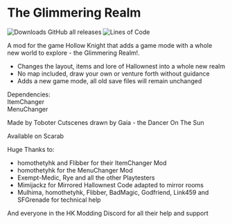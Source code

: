 # The Glimmering Realm

![Downloads GitHub all releases](https://img.shields.io/github/downloads/ToboterXP/HollowKnight.TheGlimmeringRealm/total)
![Lines of Code](https://tokei.rs/b1/github/ToboterXP/HollowKnight.TheGlimmeringRealm)

A mod for the game Hollow Knight that adds a game mode with a whole new world to explore - the Glimmering Realm!.

- Changes the layout, items and lore of Hallownest into a whole new realm
- No map included, draw your own or venture forth without guidance
- Adds a new game mode, all old save files will remain unchanged

Dependencies:\
ItemChanger\
MenuChanger

Made by Toboter
Cutscenes drawn by Gaia - the Dancer On The Sun

Available on Scarab

Huge Thanks to:

- homothetyhk and Flibber for their ItemChanger Mod
- homothetyhk for the MenuChanger Mod
- Exempt-Medic, Rye and all the other Playtesters
- Mimijackz for Mirrored Hallownest Code adapted to mirror rooms
- Mulhima, homothetyhk, Flibber, BadMagic, Godfriend, Link459 and SFGrenade for technical help

And everyone in the HK Modding Discord for all their help and support

